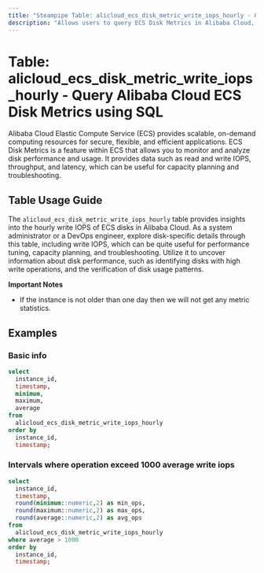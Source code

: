 ```yaml
---
title: "Steampipe Table: alicloud_ecs_disk_metric_write_iops_hourly - Query Alibaba Cloud ECS Disk Metrics using SQL"
description: "Allows users to query ECS Disk Metrics in Alibaba Cloud, specifically the hourly write IOPS (input/output operations per second), providing insights into disk performance and potential issues."
---
```


# Table: alicloud_ecs_disk_metric_write_iops_hourly - Query Alibaba Cloud ECS Disk Metrics using SQL

Alibaba Cloud Elastic Compute Service (ECS) provides scalable, on-demand computing resources for secure, flexible, and efficient applications. ECS Disk Metrics is a feature within ECS that allows you to monitor and analyze disk performance and usage. It provides data such as read and write IOPS, throughput, and latency, which can be useful for capacity planning and troubleshooting.

## Table Usage Guide

The `alicloud_ecs_disk_metric_write_iops_hourly` table provides insights into the hourly write IOPS of ECS disks in Alibaba Cloud. As a system administrator or a DevOps engineer, explore disk-specific details through this table, including write IOPS, which can be quite useful for performance tuning, capacity planning, and troubleshooting. Utilize it to uncover information about disk performance, such as identifying disks with high write operations, and the verification of disk usage patterns.

**Important Notes**
- If the instance is not older than one day then we will not get any metric statistics.

## Examples

### Basic info

```sql
select
  instance_id,
  timestamp,
  minimum,
  maximum,
  average
from
  alicloud_ecs_disk_metric_write_iops_hourly
order by
  instance_id,
  timestamp;
```

### Intervals where operation exceed 1000 average write iops

```sql
select
  instance_id,
  timestamp,
  round(minimum::numeric,2) as min_ops,
  round(maximum::numeric,2) as max_ops,
  round(average::numeric,2) as avg_ops
from
  alicloud_ecs_disk_metric_write_iops_hourly
where average > 1000
order by
  instance_id,
  timestamp;
```